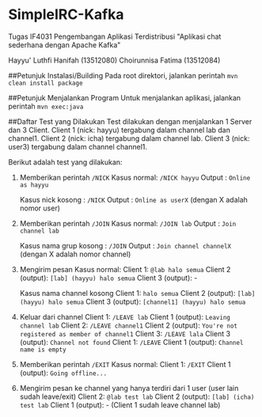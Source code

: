 # SimpleIRC-Kafka
Tugas IF4031 Pengembangan Aplikasi Terdistribusi
"Aplikasi chat sederhana dengan Apache Kafka"

Hayyu' Luthfi Hanifah (13512080)
Choirunnisa Fatima (13512084)

##Petunjuk Instalasi/Building
Pada root direktori, jalankan perintah `mvn clean install package` 

##Petunjuk Menjalankan Program
Untuk menjalankan aplikasi, jalankan perintah `mvn exec:java`

##Daftar Test yang Dilakukan
Test dilakukan dengan menjalankan 1 Server dan 3 Client. Client 1 (nick: hayyu) tergabung dalam channel lab dan channel1. Client 2 (nick: icha) tergabung dalam channel lab. Client 3 (nick: user3) tergabung dalam channel channel1. 

Berikut adalah test yang dilakukan:

1. Memberikan perintah `/NICK`
	Kasus normal: `/NICK hayyu`
	Output		: `Online as hayyu`

	Kasus nick kosong	: `/NICK`
	Output				: `Online as userX` (dengan X adalah nomor user)

2. Memberikan perintah `/JOIN`
	Kasus normal: `/JOIN lab`
	Output		: `Join channel lab`

	Kasus nama grup kosong  : `/JOIN`
	Output					: `Join channel channelX` (dengan X adalah nomor channel)

3. Mengirim pesan
	Kasus normal:
		Client 1: `@lab halo semua`
		Client 2 (output): `[lab] (hayyu) halo semua`
		Client 3 (output): - 

	Kasus nama channel kosong
		Client 1: `halo semua`
		Client 2 (output): `[lab] (hayyu) halo semua`
		Client 3 (output): `[channel1] (hayyu) halo semua`

4. Keluar dari channel
		Client 1: `/LEAVE lab`
		Client 1 (output): `Leaving channel lab`
		Client 2: `/LEAVE channel1`
		Client 2 (output): `You're not registered as member of channel1`
		Client 3: `/LEAVE lala`
		Client 3 (output): `Channel not found`
		Client 1: `/LEAVE`
		Client 1 (output): `Channel name is empty`

6. Memberikan perintah `/EXIT`
	Kasus normal:
		Client 1: `/EXIT`
		Client 1 (output): `Going offline...`

7. Mengirim pesan ke channel yang hanya terdiri dari 1 user (user lain sudah leave/exit)
	Client 2: `@lab test lab`
	Client 2 (output): `[lab] (icha) test lab`
	Client 1 (output): - (Client 1 sudah leave channel lab)


